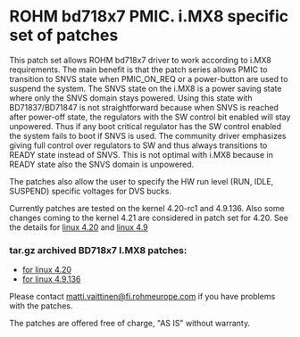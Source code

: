 # ROHM bd718x7 PMIC. i.MX8 specific set of patches

This patch set allows ROHM bd718x7 driver to work according to i.MX8
requirements. The main benefit is that the patch series allows PMIC to
transition to SNVS state when PMIC_ON_REQ or a power-button are used to
suspend the system. The SNVS state on the i.MX8 is a power saving state
where only the SNVS domain stays powered. Using this state with
BD71837/BD71847 is not straightforward because when SNVS is reached after
power-off state, the regulators with the SW control bit enabled will stay
unpowered. Thus if any boot critical regulator has the SW control enabled
the system fails to boot if SNVS is used. The community driver emphasizes
giving full control over regulators to SW and thus always transitions to
READY state instead of SNVS. This is not optimal with i.MX8 because in READY
state also the SNVS domain is unpowered.

The patches also allow the user to specify the HW run level
(RUN, IDLE, SUSPEND) specific voltages for DVS bucks.

Currently patches are tested on the kernel 4.20-rc1 and 4.9.136. Also some
changes coming to the kernel 4.21 are considered in patch set for 4.20.
See the details for [linux 4.20](https://github.com/RohmSemiconductor/Linux-Kernel-PMIC-Drivers/tree/master/BD718XX/imx8-patches/v4.21-mark-15_11_2018/) and [linux 4.9](https://github.com/RohmSemiconductor/Linux-Kernel-PMIC-Drivers/tree/master/BD718XX/imx8-patches/v4.9.136-stable-03_12_2018/)

### tar.gz archived BD718x7 I.MX8 patches:
* [for linux 4.20](https://github.com/RohmSemiconductor/Linux-Kernel-PMIC-Drivers/raw/master/BD718XX/imx8-patches/linux-bd718x7-v4.21-mark-15_11_2018.tar.gz)
* [for linux 4.9.136](https://github.com/RohmSemiconductor/Linux-Kernel-PMIC-Drivers/raw/master/BD718XX/imx8-patches/linux-bd718x7-v4.9.136-stable-03_12_2018.tar.gz)

Please contact matti.vaittinen@fi.rohmeurope.com if you have problems with the
patches.

The patches are offered free of charge, "AS IS" without warranty.
